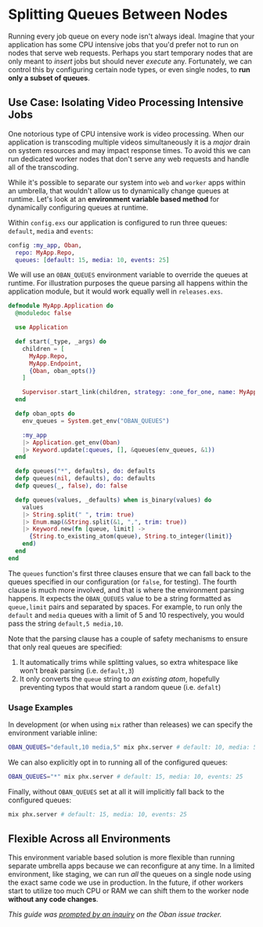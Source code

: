 # Splitting Queues Between Nodes

Running every job queue on every node isn't always ideal. Imagine that your
application has some CPU intensive jobs that you'd prefer not to run on nodes
that serve web requests. Perhaps you start temporary nodes that are only meant
to _insert_ jobs but should never _execute_ any. Fortunately, we can control
this by configuring certain node types, or even single nodes, to **run only a
subset of queues**.

## Use Case: Isolating Video Processing Intensive Jobs

One notorious type of CPU intensive work is video processing. When our
application is transcoding multiple videos simultaneously it is a _major_ drain
on system resources and may impact response times. To avoid this we can run
dedicated worker nodes that don't serve any web requests and handle all of the
transcoding.

While it's possible to separate our system into `web` and `worker` apps within
an umbrella, that wouldn't allow us to dynamically change queues at runtime.
Let's look at an **environment variable based method** for dynamically
configuring queues at runtime.

Within `config.exs` our application is configured to run three queues:
`default`, `media` and `events`:

```elixir
config :my_app, Oban,
  repo: MyApp.Repo,
  queues: [default: 15, media: 10, events: 25]
```

We will use an `OBAN_QUEUES` environment variable to override the queues at
runtime. For illustration purposes the queue parsing all happens within the
application module, but it would work equally well in `releases.exs`.

```elixir
defmodule MyApp.Application do
  @moduledoc false

  use Application

  def start(_type, _args) do
    children = [
      MyApp.Repo,
      MyApp.Endpoint,
      {Oban, oban_opts()}
    ]

    Supervisor.start_link(children, strategy: :one_for_one, name: MyApp.Supervisor)
  end

  defp oban_opts do
    env_queues = System.get_env("OBAN_QUEUES")

    :my_app
    |> Application.get_env(Oban)
    |> Keyword.update(:queues, [], &queues(env_queues, &1))
  end

  defp queues("*", defaults), do: defaults
  defp queues(nil, defaults), do: defaults
  defp queues(_, false), do: false

  defp queues(values, _defaults) when is_binary(values) do
    values
    |> String.split(" ", trim: true)
    |> Enum.map(&String.split(&1, ",", trim: true))
    |> Keyword.new(fn [queue, limit] ->
      {String.to_existing_atom(queue), String.to_integer(limit)}
    end)
  end
end
```

The `queues` function's first three clauses ensure that we can fall back to the
queues specified in our configuration (or `false`, for testing). The fourth
clause is much more involved, and that is where the environment parsing happens.
It expects the `OBAN_QUEUES` value to be a string formatted as `queue,limit`
pairs and separated by spaces. For example, to run only the `default` and
`media` queues with a limit of 5 and 10 respectively, you would pass the string
`default,5 media,10`.

Note that the parsing clause has a couple of safety mechanisms to ensure that
only real queues are specified:

1. It automatically trims while splitting values, so extra whitespace like won't
   break parsing (i.e. ` default,3 `)
2. It only converts the `queue` string to _an existing atom_, hopefully
   preventing typos that would start a random queue (i.e. `defalt`)

### Usage Examples

In development (or when using `mix` rather than releases) we can specify the
environment variable inline:

```bash
OBAN_QUEUES="default,10 media,5" mix phx.server # default: 10, media: 5
```

We can also explicitly opt in to running all of the configured queues:

```bash
OBAN_QUEUES="*" mix phx.server # default: 15, media: 10, events: 25
```

Finally, without `OBAN_QUEUES` set at all it will implicitly fall back to the
configured queues:

```bash
mix phx.server # default: 15, media: 10, events: 25
```

## Flexible Across all Environments

This environment variable based solution is more flexible than running separate
umbrella apps because we can reconfigure at any time. In a limited environment,
like staging, we can run _all_ the queues on a single node using the exact same
code we use in production. In the future, if other workers start to utilize too
much CPU or RAM we can shift them to the worker node **without any code
changes**.

_This guide was [prompted by an inquiry][oi82] on the Oban issue tracker._

[oi82]: https://github.com/sorentwo/oban/issues/82
